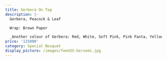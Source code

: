 ```yaml
---
title: Gerbera On Top
description: |-
  Gerbera, Peacock & Leaf

  Wrap: Brown Paper

  _Another colour of Gerbera: Red, White, Soft Pink, Pink Fanta, Yellow_
price: '125000'
category: Special Bouquet
display_picture: /images/feed35-bersemi.jpg
---
```


